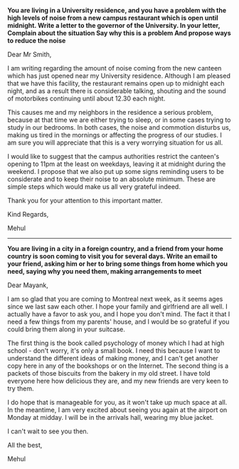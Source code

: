**You are living in a University residence, and you have a problem with the high levels of noise from a new campus restaurant which is open until midnight. Write a letter to the governor of the University. In your letter, Complain about the situation Say why this is a problem And propose ways to reduce the noise**

Dear Mr Smith,

I am writing regarding the amount of noise coming from the new canteen which has just opened near my University residence. Although I am pleased that we have this facility, the restaurant remains open up to midnight each night, and as a result there is considerable talking, shouting and the sound of motorbikes continuing until about 12.30 each night.

This causes me and my neighbors in the residence a serious problem, because at that time we are either trying to sleep, or in some cases trying to study in our bedrooms. In both cases, the noise and commotion disturbs us, making us tired in the mornings or affecting the progress of our studies. I am sure you will appreciate that this is a very worrying situation for us all.

I would like to suggest that the campus authorities restrict the canteen's opening to 11pm at the least on weekdays, leaving it at midnight during the weekend. I propose that we also put up some signs reminding users to be considerate and to keep their noise to an absolute minimum. These are simple steps which would make us all very grateful indeed.

Thank you for your attention to this important matter.

Kind Regards,

Mehul

---
**You are living in a city in a foreign country, and a friend from your home country is soon coming to visit you for several days. Write an email to your friend, asking him or her to bring some things from home which you need, saying why you need them, making arrangements to meet**

Dear Mayank,

I am so glad that you are coming to Montreal next week, as it seems ages since we last saw each other. I hope your family and girlfriend are all well. I actually have a favor to ask you, and I hope you don't mind. The fact it that I need a few things from my parents' house, and I would be so grateful if you could bring them along in your suitcase.

The first thing is the book called psychology of money which I had at high school - don't worry, it's only a small book. I need this because I want to understand the different ideas of making money, and I can't get another copy here in any of the bookshops or on the Internet. The second thing is a packets of those biscuits from the bakery in my old street. I have told everyone here how delicious they are, and my new friends are very keen to try them.

I do hope that is manageable for you, as it won't take up much space at all. In the meantime, I am very excited about seeing you again at the airport on Monday at midday. I will be in the arrivals hall, wearing my blue jacket.

I can't wait to see you then.


All the best,

Mehul
